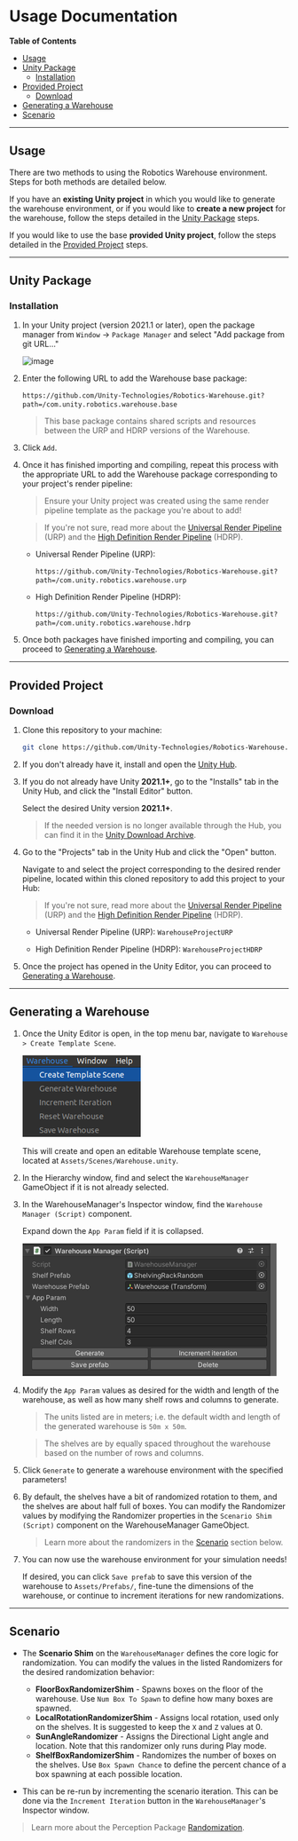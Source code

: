 # Usage Documentation

**Table of Contents**
- [Usage](#usage)
- [Unity Package](#unity-package)
  - [Installation](#installation)
- [Provided Project](#provided-project)
    - [Download](#download)
- [Generating a Warehouse](#generating-a-warehouse)
- [Scenario](#scenario)

---

## Usage

There are two methods to using the Robotics Warehouse environment. Steps for both methods are detailed below.

If you have an **existing Unity project** in which you would like to generate the warehouse environment, or if you would like to **create a new project** for the warehouse, follow the steps detailed in the [Unity Package](#unity-package) steps.

If you would like to use the base **provided Unity project**, follow the steps detailed in the [Provided Project](#provided-project) steps.

---

## Unity Package

### Installation

1. In your Unity project (version 2021.1 or later), open the package manager from `Window` -> `Package Manager` and select "Add package from git URL..."

    ![image](https://user-images.githubusercontent.com/29758400/110989310-8ea36180-8326-11eb-8318-f67ee200a23d.png)

2. Enter the following URL to add the Warehouse base package:

    ```
    https://github.com/Unity-Technologies/Robotics-Warehouse.git?path=/com.unity.robotics.warehouse.base
    ```

    > This base package contains shared scripts and resources between the URP and HDRP versions of the Warehouse.

3. Click `Add`.

4. Once it has finished importing and compiling, repeat this process with the appropriate URL to add the Warehouse package corresponding to your project's render pipeline:

    > Ensure your Unity project was created using the same render pipeline template as the package you're about to add!

    > If you're not sure, read more about the [Universal Render Pipeline](https://docs.unity3d.com/Packages/com.unity.render-pipelines.universal@13.1/manual/index.html) (URP) and the [High Definition Render Pipeline](https://docs.unity3d.com/Packages/com.unity.render-pipelines.high-definition@13.1/manual/index.html) (HDRP).

   - Universal Render Pipeline (URP):
        ```
        https://github.com/Unity-Technologies/Robotics-Warehouse.git?path=/com.unity.robotics.warehouse.urp
        ```
   - High Definition Render Pipeline (HDRP):
        ```
        https://github.com/Unity-Technologies/Robotics-Warehouse.git?path=/com.unity.robotics.warehouse.hdrp
        ```

5. Once both packages have finished importing and compiling, you can proceed to [Generating a Warehouse](#generating-a-warehouse).

---

## Provided Project

### Download

1. Clone this repository to your machine:

    ```bash
    git clone https://github.com/Unity-Technologies/Robotics-Warehouse.git
    ```

2. If you don't already have it, install and open the [Unity Hub](https://unity.com/download).

3. If you do not already have Unity **2021.1+**, go to the "Installs" tab in the Unity Hub, and click the "Install Editor" button.

    Select the desired Unity version **2021.1+**.

    > If the needed version is no longer available through the Hub, you can find it in the [Unity Download Archive](https://unity3d.com/get-unity/download/archive).

4. Go to the "Projects" tab in the Unity Hub and click the "Open" button.

   Navigate to and select the project corresponding to the desired render pipeline, located within this cloned repository to add this project to your Hub:

    > If you're not sure, read more about the [Universal Render Pipeline](https://docs.unity3d.com/Packages/com.unity.render-pipelines.universal@13.1/manual/index.html) (URP) and the [High Definition Render Pipeline](https://docs.unity3d.com/Packages/com.unity.render-pipelines.high-definition@13.1/manual/index.html) (HDRP).

   - Universal Render Pipeline (URP): `WarehouseProjectURP`

   - High Definition Render Pipeline (HDRP): `WarehouseProjectHDRP`

5. Once the project has opened in the Unity Editor, you can proceed to [Generating a Warehouse](#generating-a-warehouse).

---

## Generating a Warehouse

1. Once the Unity Editor is open, in the top menu bar, navigate to `Warehouse > Create Template Scene`.

    ![Warehouse > Create Template Scene](img/warehouse_menu.png)

    This will create and open an editable Warehouse template scene, located at `Assets/Scenes/Warehouse.unity`.

2. In the Hierarchy window, find and select the `WarehouseManager` GameObject if it is not already selected.

3. In the WarehouseManager's Inspector window, find the `Warehouse Manager (Script)` component.

   Expand down the `App Param` field if it is collapsed.

    ![](img/warehousemanager.png)

4. Modify the `App Param` values as desired for the width and length of the warehouse, as well as how many shelf rows and columns to generate.

    > The units listed are in meters; i.e. the default width and length of the generated warehouse is `50m x 50m`.

    > The shelves are by equally spaced throughout the warehouse based on the number of rows and columns.

5. Click `Generate` to generate a warehouse environment with the specified parameters!

6. By default, the shelves have a bit of randomized rotation to them, and the shelves are about half full of boxes. You can modify the Randomizer values by modifying the Randomizer properties in the `Scenario Shim (Script)` component on the WarehouseManager GameObject.

    > Learn more about the randomizers in the [Scenario](#scenario) section below.

7. You can now use the warehouse environment for your simulation needs!

    If desired, you can click `Save prefab` to save this version of the warehouse to `Assets/Prefabs/`, fine-tune the dimensions of the warehouse, or continue to increment iterations for new randomizations.

---

## Scenario

- The **Scenario Shim** on the `WarehouseManager` defines the core logic for randomization. You can modify the values in the listed Randomizers for the desired randomization behavior:
    - **FloorBoxRandomizerShim** - Spawns boxes on the floor of the warehouse. Use `Num Box To Spawn` to define how many boxes are spawned.
    - **LocalRotationRandomizerShim** - Assigns local rotation, used only on the shelves. It is suggested to keep the `X` and `Z` values at 0.
    - **SunAngleRandomizer** - Assigns the Directional Light angle and location. Note that this randomizer only runs during Play mode.
    - **ShelfBoxRandomizerShim** - Randomizes the number of boxes on the shelves. Use `Box Spawn Chance` to define the percent chance of a box spawning at each possible location.

- This can be re-run by incrementing the scenario iteration. This can be done via the `Increment Iteration` button in the `WarehouseManager`'s Inspector window.

> Learn more about the Perception Package [Randomization](https://github.com/Unity-Technologies/com.unity.perception/blob/master/com.unity.perception/Documentation~/Randomization/Index.md).
